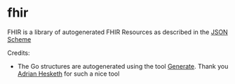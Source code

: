 # fhir

FHIR is a library of autogenerated FHIR Resources as described in the [JSON Scheme](https://www.hl7.org/fhir/fhir.schema.json.zip)

Credits:
- The Go structures are autogenerated using the tool [Generate](https://github.com/a-h/generate). Thank you [Adrian Hesketh](https://github.com/a-h) for such a nice tool

